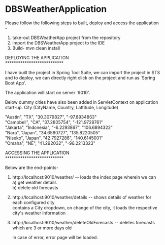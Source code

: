 # DBSWeatherApplication

Please follow the following steps to built, deploy and access the application -

1) take-out DBSWeatherApp project from the repository
2) import the DBSWeatherApp project to the IDE
3) Build- mvn clean install

DEPLOYING THE APPLICATION <br />
*************************** <br />

I have built the project in Spring Tool Suite, we can import the project in STS and to deploy, we can directly right click on the project and run as 'Spring Boot App'.

The application will start on server '9010'. 

Below dummy cities have also been added in ServletContext on application start-up.
City (CityName, Country, Lattitude, Longitude)

"Austin", "TX", "30.3079827", "-97.8934863"<br />
"Campbell", "CA", "37.2805754", "-121.9729761"<br />
"Jakarta", "Indonesia", "-6.2293867", "106.6894322"<br />
"Nara", "Japan", "34.6580727", "135.8220505"<br />
"Niseko", "Japan", "42.7927286", "140.6145001"<br />
"Omaha", "NE", "41.292032", "-96.2213323"


ACCESSING THE APPLICATION <br />
*************************** <br />

Below are the end-points-

1) http://localhost:9010/weather/  -- loads the index page
   wherein we can <br />
   a) get weather details<br />
   b) delete old forecasts

2) http://localhost:9010/weather/details -- shows details of weather for each configured city<br />
	contains a City dropdown, on change of the city, it loads the respective city's weather information

3) http://localhost:9010/weather/deleteOldForecasts -- deletes forecasts which are 3 or more days old

	In case of error, error page will be loaded.
